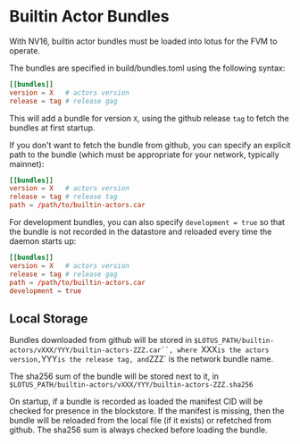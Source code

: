 # Builtin Actor Bundles

With NV16, builtin actor bundles must be loaded into lotus for the FVM to operate.

The bundles are specified in build/bundles.toml using the following syntax:
```toml
[[bundles]]
version = X   # actors version
release = tag # release gag
```

This will add a bundle for version `X`, using the github release `tag`
to fetch the bundles at first startup.

If you don't want to fetch the bundle from github, you can specify an explicit path to the bundle (which must be appropriate for your network, typically mainnet):
```toml
[[bundles]]
version = X   # actors version
release = tag # release tag
path = /path/to/builtin-actors.car
```

For development bundles, you can also specify `development = true` so that the bundle is not
recorded in the datastore and reloaded every time the daemon starts up:
```toml
[[bundles]]
version = X   # actors version
release = tag # release gag
path = /path/to/builtin-actors.car
development = true
```

## Local Storage

Bundles downloaded from github will be stored in
`$LOTUS_PATH/builtin-actors/vXXX/YYY/builtin-actors-ZZZ.car``, where
`XXX` is the actors version, `YYY` is the release tag, and `ZZZ` is
the network bundle name.

The sha256 sum of the bundle will be stored next to it, in
`$LOTUS_PATH/builtin-actors/vXXX/YYY/builtin-actors-ZZZ.sha256`

On startup, if a bundle is recorded as loaded the manifest CID will be
checked for presence in the blockstore.  If the manifest is missing,
then the bundle will be reloaded from the local file (if it exists) or
refetched from github.  The sha256 sum is always checked before
loading the bundle.
